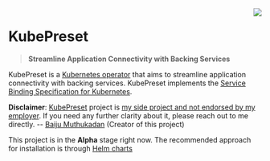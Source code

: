 <img src="https://avatars0.githubusercontent.com/u/70762365" align="right" />

# KubePreset
> **Streamline Application Connectivity with Backing Services**

KubePreset is a [Kubernetes operator][operator] that aims to streamline
application connectivity with backing services.  KubePreset implements the
[Service Binding Specification for Kubernetes][spec].

**Disclaimer**: [KubePreset](https://kubepreset.dev) project is [my side project and not endorsed by my employer](https://www.redhat.com/en/about/open-source/participation-guidelines).  If you need any further clarity about it, please reach out to me directly.  -- [Baiju Muthukadan](https://twitter.com/baijum) (Creator of this project)

This project is in the **Alpha** stage right now.  The recommended approach for installation is through [Helm charts][chart]

[operator]: https://kubernetes.io/docs/concepts/extend-kubernetes/operator/
[spec]: https://github.com/k8s-service-bindings/spec
[chart]: https://artifacthub.io/packages/helm/kubepreset/kubepreset
